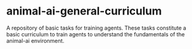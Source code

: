 # animal-ai-general-curriculum
A repository of basic tasks for training agents. These tasks constitute a basic curriculum to train agents to understand the fundamentals of the animal-ai environment.
